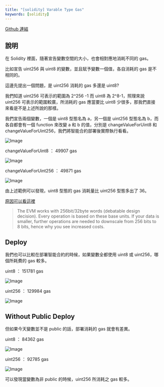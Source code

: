 ```yaml
---
title: "[solidity] Varable Type Gas"
keywords: [solidity]
---
```


[Github 連結](https://github.com/WeiYun0912/SmartContracts/tree/main/Features/Variable%20Type%20Gas)

## 說明

在 Solidity 裡面，隨著宣告變數空間的大小，也會相對應地消耗不同的 gas。

比如宣告 uint256 與 uint8 的變數，並且賦予變數一個值，各自消耗的 gas 是不相同的。

這邊先提出一個問題，是 uint256 消耗的 gas 多還是 uint8?

我們知道 uint256 可表示的範圍為 2^256 -1 而 uint8 為 2^8-1，照理來說 uint256 可表示的範圍較廣，所消耗的 gas 應當要比 uint8 少很多，那我們直接來看是不是上述所說的那樣。

我們宣告兩個變數，一個是 uint8 型態名為 a，另一個是 uint256 型態名為 b，而各自都會有一個 function 來改變 a 和 b 的值，分別是 changeValueForUint8 和 changeValueForUint256，我們將智能合約部署後實際執行看看。

![Image](https://i.imgur.com/DAj4JGh.png)

changeValueForUint8 ： 49907 gas

![Image](https://i.imgur.com/HJxOxLq.png)

changeValueForUint256 ： 49871 gas

![Image](https://i.imgur.com/hGkDDQz.png)

由上述範例可以發現，uint8 型態的 gas 消耗量比 uint256 型態多出了 36。

[原因可以看這裡](https://ethereum.stackexchange.com/questions/3067/why-does-uint8-cost-more-gas-than-uint256)

> The EVM works with 256bit/32byte words (debatable design decision). Every operation is based on these base units. If your data is smaller, further operations are needed to downscale from 256 bits to 8 bits, hence why you see increased costs.

## Deploy

我們也可以比較在部署智能合約的時候，如果變數全都使用 uint8 或 uint256，哪個所耗費的 gas 較多。

uint8 ： 151781 gas

![Image](https://i.imgur.com/bx6DYf5.png)

uint256 ： 129984 gas

![Image](https://i.imgur.com/H7r5ZUO.png)

## Without Public Deploy

但如果今天變數並不是 public 的話，部署消耗的 gas 就會有差異。

uint8 ： 84362 gas

![Image](https://i.imgur.com/S0JPNXw.png)

uint256 ： 92785 gas

![Image](https://i.imgur.com/o68A5r1.png)

可以發現當變數為非 public 的時候，uint256 所消耗之 gas 較多。

